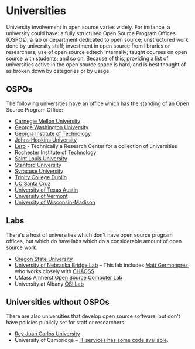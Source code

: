 # Universities

University involvement in open source varies widely. For instance, a university could have: a fully structured Open Source Program Offices (OSPOs); a lab or department dedicated to open source; unstructured work done by university staff; investment in open source from libraries or researchers; use of open source edtech internally; taught courses on open source with students; and so on. Because of this, providing a list of universities active in the open source space is hard, and is best thought of as broken down by categories or by usage.

## OSPOs

The following universities have an office which has the standing of an Open Source Program Office:

- [Carnegie Mellon University](./universities/carnegie-mellon-university.md)
- [George Washington University](./universities/george-washington.md)
- [Georgia Institute of Technology](./universities/georgia-institute-of-technology.md)
- [Johns Hopkins University](./universities/johns-hopkins-university.md)
- [Lero](./universities/lero.md) - Technically a Research Center for a collection of universities
- [Rochester Institute of Technology](./universities/rit.md)
- [Saint Louis University](./universities/slu.md)
- [Stanford University](./universities/stanford-university.md)
- [Syracuse University](./universities/syracuse.md)
- [Trinity College Dublin](./universities/trinity-college-dublin.md)
- [UC Santa Cruz](./universities/university-of-california-santa-cruz.md)
- [University of Texas Austin](./universities/ut-austin.md)
- [University of Vermont](./universities/university-of-vermont.md)
- [University of Wisconsin-Madison](./universities/university-of-wisconsin-madison.md)

## Labs

There's a host of universities which don't have open source program offices, but which do have labs which do a considerable amount of open source work.

- [Oregon State University](./universities/oregon-state-university.md)
- [University of Nebraska Bridge Lab](https://www.unomaha.edu/college-of-information-science-and-technology/bridge/index.php) – This lab includes [Matt Germonprez](https://www.unomaha.edu/college-of-information-science-and-technology/about/faculty-staff/matt-germonprez.php), who works closely with [CHAOSS](https://chaoss.community/). <!-- TODO Link to Chaoss internally -->
- UMass Amherst [Open Source Computer Lab](https://www.umass.edu/opensource/content/mission.html)
- University at Albany [OSI Lab](https://www.albany.edu/cehc/osi-lab)

## Universities without OSPOs

There are also universities that develop open source software, but don't have policies publicly set for staff or researchers.

- [Rey Juan Carlos University](./universities/rey-juan-carlos-university.md)
- University of Cambridge – [IT services has some code available](https://www.dns.cam.ac.uk/about/floss.html).
